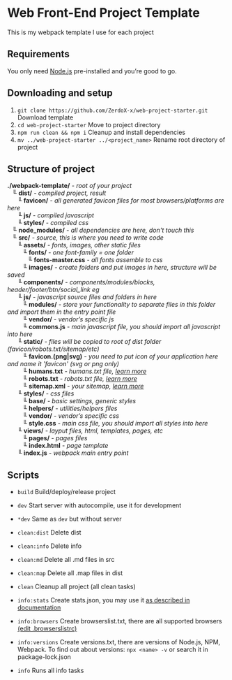 # Web Front-End Project Template

This is my webpack template I use for each project

## Requirements

You only need [Node.js](https://nodejs.org) pre-installed and you’re good to go.

## Downloading and setup

1. `git clone https://github.com/ZerdoX-x/web-project-starter.git` Download template
2. `cd web-project-starter` Move to project directory
3. `npm run clean && npm i` Cleanup and install dependencies
4. `mv ../web-project-starter ../<project_name>` Rename root directory of project

## Structure of project

__./webpack-template/__ _- root of your project_  
&nbsp;&nbsp;&nbsp;╙ __dist/__ _- compiled project, result_  
&nbsp;&nbsp;&nbsp;&nbsp;&nbsp;&nbsp;╙ __favicon/__ _- all generated favicon files for most browsers/platforms are here_  
&nbsp;&nbsp;&nbsp;&nbsp;&nbsp;&nbsp;╙ __js/__ _- compiled javascript_  
&nbsp;&nbsp;&nbsp;&nbsp;&nbsp;&nbsp;╙ __styles/__ _- compiled css_  
&nbsp;&nbsp;&nbsp;╙ __node_modules/__ _- all dependencies are here, don't touch this_  
&nbsp;&nbsp;&nbsp;╙ __src/__ _- source, this is where you need to write code_  
&nbsp;&nbsp;&nbsp;&nbsp;&nbsp;&nbsp;╙ __assets/__ _- fonts, images, other static files_  
&nbsp;&nbsp;&nbsp;&nbsp;&nbsp;&nbsp;&nbsp;&nbsp;&nbsp;╙ __fonts/__ _- one font-family = one folder_  
&nbsp;&nbsp;&nbsp;&nbsp;&nbsp;&nbsp;&nbsp;&nbsp;&nbsp;&nbsp;&nbsp;&nbsp;╙ __fonts-master.css__ _- all fonts assemble to css_  
&nbsp;&nbsp;&nbsp;&nbsp;&nbsp;&nbsp;&nbsp;&nbsp;&nbsp;╙ __images/__ _- create folders and put images in here, structure will be saved_  
&nbsp;&nbsp;&nbsp;&nbsp;&nbsp;&nbsp;╙ __components/__ _- components/modules/blocks, header/footer/btn/social_link eg_  
&nbsp;&nbsp;&nbsp;&nbsp;&nbsp;&nbsp;╙ __js/__ _- javascript source files and folders in here_  
&nbsp;&nbsp;&nbsp;&nbsp;&nbsp;&nbsp;&nbsp;&nbsp;&nbsp;╙ __modules/__ _- store your functionality to separate files in this folder and import them in the entry point file_  
&nbsp;&nbsp;&nbsp;&nbsp;&nbsp;&nbsp;&nbsp;&nbsp;&nbsp;╙ __vendor/__ _- vendor’s specific js_  
&nbsp;&nbsp;&nbsp;&nbsp;&nbsp;&nbsp;&nbsp;&nbsp;&nbsp;╙ __commons.js__ _- main javascript file, you should import all javascript into here_  
&nbsp;&nbsp;&nbsp;&nbsp;&nbsp;&nbsp;╙ __static/__ _- files will be copied to root of dist folder (favicon/robots.txt/sitemap/etc)_  
&nbsp;&nbsp;&nbsp;&nbsp;&nbsp;&nbsp;&nbsp;&nbsp;&nbsp;╙ __favicon.(png|svg)__ _- you need to put icon of your application here and name it 'favicon' (svg or png only)_  
&nbsp;&nbsp;&nbsp;&nbsp;&nbsp;&nbsp;&nbsp;&nbsp;&nbsp;╙ __humans.txt__ _- humans.txt file, [learn more](http://humanstxt.org)_  
&nbsp;&nbsp;&nbsp;&nbsp;&nbsp;&nbsp;&nbsp;&nbsp;&nbsp;╙ __robots.txt__ _- robots.txt file, [learn more](https://www.robotstxt.org)_  
&nbsp;&nbsp;&nbsp;&nbsp;&nbsp;&nbsp;&nbsp;&nbsp;&nbsp;╙ __sitemap.xml__ _- your sitemap, [learn more](https://support.google.com/webmasters/answer/156184?hl=en)_  
&nbsp;&nbsp;&nbsp;&nbsp;&nbsp;&nbsp;╙ __styles/__ _- css files_  
&nbsp;&nbsp;&nbsp;&nbsp;&nbsp;&nbsp;&nbsp;&nbsp;&nbsp;╙ __base/__ _- basic settings, generic styles_  
&nbsp;&nbsp;&nbsp;&nbsp;&nbsp;&nbsp;&nbsp;&nbsp;&nbsp;╙ __helpers/__ _- utilities/helpers files_  
&nbsp;&nbsp;&nbsp;&nbsp;&nbsp;&nbsp;&nbsp;&nbsp;&nbsp;╙ __vendor/__ _- vendor’s specific css_  
&nbsp;&nbsp;&nbsp;&nbsp;&nbsp;&nbsp;&nbsp;&nbsp;&nbsp;╙ __style.css__ _- main css file, you should import all styles into here_  
&nbsp;&nbsp;&nbsp;&nbsp;&nbsp;&nbsp;╙ __views/__ _- layput files, html, templates, pages, etc_  
&nbsp;&nbsp;&nbsp;&nbsp;&nbsp;&nbsp;&nbsp;&nbsp;&nbsp;╙ __pages/__ _- pages files_  
&nbsp;&nbsp;&nbsp;&nbsp;&nbsp;&nbsp;&nbsp;&nbsp;&nbsp;╙ __index.html__ _- page template_  
&nbsp;&nbsp;&nbsp;&nbsp;&nbsp;&nbsp;╙ __index.js__ _- webpack main entry point_  


## Scripts

- `build` Build/deploy/release project
- `dev` Start server with autocompile, use it for development
- `*dev` Same as `dev` but without server

- `clean:dist` Delete dist
- `clean:info` Delete info
- `clean:md` Delete all .md files in src 
- `clean:map` Delete all .map files in dist
- `clean` Cleanup all project (all clean tasks)

- `info:stats` Create stats.json, you may use it [as described in documentation](https://webpack.js.org/guides/code-splitting/#bundle-analysis)
- `info:browsers` Create browserslist.txt, there are all supported browsers [(edit .browserslistrc)](https://github.com/browserslist/browserslist)
- `info:versions` Create versions.txt, there are versions of Node.js, NPM, Webpack. To find out about versions: `npx <name> -v` or search it in package-lock.json
- `info` Runs all info tasks
